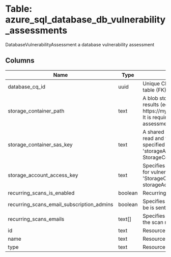 
# Table: azure_sql_database_db_vulnerability_assessments
DatabaseVulnerabilityAssessment a database vulnerability assessment
## Columns
| Name        | Type           | Description  |
| ------------- | ------------- | -----  |
|database_cq_id|uuid|Unique CloudQuery ID of azure_sql_databases table (FK)|
|storage_container_path|text|A blob storage container path to hold the scan results (eg https://myStorageblobcorewindowsnet/VaScans/)  It is required if server level vulnerability assessment policy doesn't set|
|storage_container_sas_key|text|A shared access signature (SAS Key) that has read and write access to the blob container specified in 'storageContainerPath' parameter If 'storageAccountAccessKey' isn't specified, StorageContainerSasKey is required|
|storage_account_access_key|text|Specifies the identifier key of the storage account for vulnerability assessment scan results If 'StorageContainerSasKey' isn't specified, storageAccountAccessKey is required|
|recurring_scans_is_enabled|boolean|Recurring scans state|
|recurring_scans_email_subscription_admins|boolean|Specifies that the schedule scan notification will be is sent to the subscription administrators|
|recurring_scans_emails|text[]|Specifies an array of e-mail addresses to which the scan notification is sent|
|id|text|Resource ID|
|name|text|Resource name|
|type|text|Resource type|

